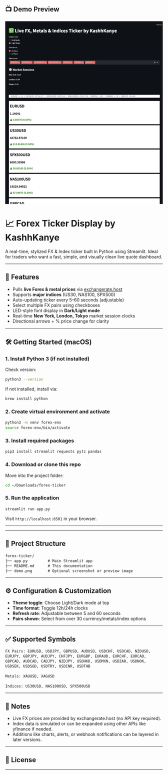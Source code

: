 ## 📺 Demo Preview

![Live Forex Ticker](demo.png)
# 📈 Forex Ticker Display by KashhKanye

A real-time, stylized FX & Index ticker built in Python using Streamlit. Ideal for traders who want a fast, simple, and visually clean live quote dashboard.

---

## 🧩 Features

- Pulls **live Forex & metal prices** via [exchangerate.host](https://exchangerate.host)
- Supports **major indices** (US30, NAS100, SPX500)
- Auto-updating ticker every 5–60 seconds (adjustable)
- Select multiple FX pairs using checkboxes
- LED-style font display in **Dark/Light mode**
- Real-time **New York, London, Tokyo** market session clocks
- Directional arrows + % price change for clarity

---

## 🛠️ Getting Started (macOS)

### 1. Install Python 3 (if not installed)
Check version:
```bash
python3 --version
```
If not installed, install via:
```bash
brew install python
```

### 2. Create virtual environment and activate
```bash
python3 -m venv forex-env
source forex-env/bin/activate
```

### 3. Install required packages
```bash
pip3 install streamlit requests pytz pandas
```

### 4. Download or clone this repo
Move into the project folder:
```bash
cd ~/Downloads/forex-ticker
```

### 5. Run the application
```bash
streamlit run app.py
```

Visit `http://localhost:8501` in your browser.

---



---

## 📁 Project Structure

```
forex-ticker/
├── app.py         # Main Streamlit app
├── README.md      # This documentation
├── demo.png       # Optional screenshot or preview image
```

---

## ⚙️ Configuration & Customization

- **Theme toggle**: Choose Light/Dark mode at top
- **Time format**: Toggle 12h/24h clocks
- **Refresh rate**: Adjustable between 5 and 60 seconds
- **Pairs shown**: Select from over 30 currency/metals/index options

---

## ✅ Supported Symbols

```
FX Pairs: EURUSD, USDJPY, GBPUSD, AUDUSD, USDCHF, USDCAD, NZDUSD, EURJPY, GBPJPY, AUDJPY, CHFJPY, EURGBP, EURAUD, EURCHF, EURCAD, GBPCAD, AUDCAD, CADJPY, NZDJPY, USDHKD, USDMXN, USDZAR, USDNOK, USDSEK, USDSGD, USDTRY, USDINR, USDTHB

Metals: XAUUSD, XAGUSD

Indices: US30USD, NAS100USD, SPX500USD
```

---

## 💬 Notes

- Live FX prices are provided by exchangerate.host (no API key required).
- Index data is simulated or can be expanded using other APIs like yfinance if needed.
- Additions like charts, alerts, or webhook notifications can be layered in later versions.

---

## 📄 License



---
